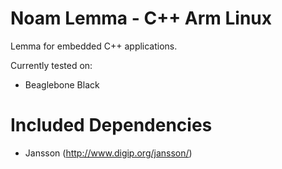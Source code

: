 
Noam Lemma - C++ Arm Linux
==========================

Lemma for embedded C++ applications.  

Currently tested on:
* Beaglebone Black


Included Dependencies
==========================
* Jansson (http://www.digip.org/jansson/)